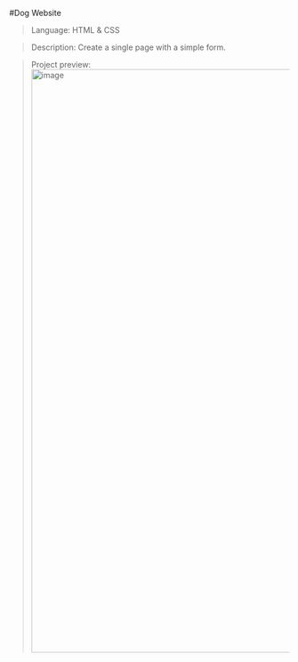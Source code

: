 #Dog Website

> Language: HTML & CSS

> Description: Create a single page with a simple form.

> Project preview:
> <img width="1049" alt="image" src="https://github.com/user-attachments/assets/b046dd5c-ec44-47c1-8600-fe35d1f3a075">
